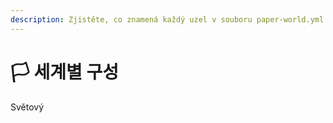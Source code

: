 ```yaml
---
description: Zjistěte, co znamená každý uzel v souboru paper-world.yml.
---
```


# 🏳️ 세계별 구성

Světový
